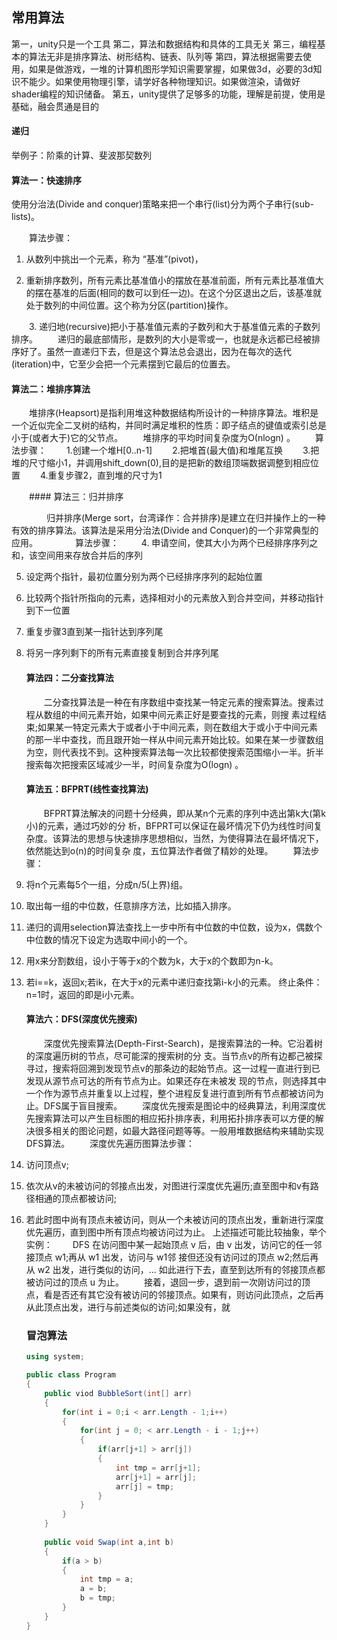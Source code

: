 ## 常用算法

第一，unity只是一个工具
第二，算法和数据结构和具体的工具无关
第三，编程基本的算法无非是排序算法、树形结构、链表、队列等
第四，算法根据需要去使用，如果是做游戏，一堆的计算机图形学知识需要掌握，如果做3d，必要的3d知识不能少。如果使用物理引擎，请学好各种物理知识。如果做渲染，请做好shader编程的知识储备。
第五，unity提供了足够多的功能，理解是前提，使用是基础，融会贯通是目的 



#### 递归

举例子：阶乘的计算、斐波那契数列

#### 算法一：快速排序

使用分治法(Divide and conquer)策略来把一个串行(list)分为两个子串行(sub-lists)。

　　算法步骤：
  1. 从数列中挑出一个元素，称为 “基准”(pivot)，

  2. 重新排序数列，所有元素比基准值小的摆放在基准前面，所有元素比基准值大的摆在基准的后面(相同的数可以到任一边)。在这个分区退出之后，该基准就处于数列的中间位置。这个称为分区(partition)操作。

　　3. 递归地(recursive)把小于基准值元素的子数列和大于基准值元素的子数列排序。
　　递归的最底部情形，是数列的大小是零或一，也就是永远都已经被排序好了。虽然一直递归下去，但是这个算法总会退出，因为在每次的迭代(iteration)中，它至少会把一个元素摆到它最后的位置去。

#### 算法二：堆排序算法

　　堆排序(Heapsort)是指利用堆这种数据结构所设计的一种排序算法。堆积是一个近似完全二叉树的结构，并同时满足堆积的性质：即子结点的键值或索引总是小于(或者大于)它的父节点。
　　堆排序的平均时间复杂度为Ο(nlogn) 。
　　算法步骤：
　　1.创建一个堆H[0..n-1]
　　2.把堆首(最大值)和堆尾互换
　　3.把堆的尺寸缩小1，并调用shift_down(0),目的是把新的数组顶端数据调整到相应位置
　　4.重复步骤2，直到堆的尺寸为1

　　#### 算法三：归并排序

　　　　归并排序(Merge sort，台湾译作：合并排序)是建立在归并操作上的一种有效的排序算法。该算法是采用分治法(Divide and Conquer)的一个非常典型的应用。
　　　　算法步骤：
　　
  4. 申请空间，使其大小为两个已经排序序列之和，该空间用来存放合并后的序列

  5. 设定两个指针，最初位置分别为两个已经排序序列的起始位置

  6. 比较两个指针所指向的元素，选择相对小的元素放入到合并空间，并移动指针到下一位置

  7. 重复步骤3直到某一指针达到序列尾

  8. 将另一序列剩下的所有元素直接复制到合并序列尾

       #### 算法四：二分查找算法

       　　二分查找算法是一种在有序数组中查找某一特定元素的搜索算法。搜素过程从数组的中间元素开始，如果中间元素正好是要查找的元素，则搜 素过程结束;如果某一特定元素大于或者小于中间元素，则在数组大于或小于中间元素的那一半中查找，而且跟开始一样从中间元素开始比较。如果在某一步骤数组 为空，则代表找不到。这种搜索算法每一次比较都使搜索范围缩小一半。折半搜索每次把搜索区域减少一半，时间复杂度为Ο(logn) 。

       #### 算法五：BFPRT(线性查找算法)

       　　BFPRT算法解决的问题十分经典，即从某n个元素的序列中选出第k大(第k小)的元素，通过巧妙的分 析，BFPRT可以保证在最坏情况下仍为线性时间复杂度。该算法的思想与快速排序思想相似，当然，为使得算法在最坏情况下，依然能达到o(n)的时间复杂 度，五位算法作者做了精妙的处理。
       　　算法步骤：

  9. 将n个元素每5个一组，分成n/5(上界)组。

  10. 取出每一组的中位数，任意排序方法，比如插入排序。

  11. 递归的调用selection算法查找上一步中所有中位数的中位数，设为x，偶数个中位数的情况下设定为选取中间小的一个。

  12. 用x来分割数组，设小于等于x的个数为k，大于x的个数即为n-k。

  13. 若i==k，返回x;若ik，在大于x的元素中递归查找第i-k小的元素。
        终止条件：n=1时，返回的即是i小元素。

        #### 算法六：DFS(深度优先搜索)

        　　深度优先搜索算法(Depth-First-Search)，是搜索算法的一种。它沿着树的深度遍历树的节点，尽可能深的搜索树的分 支。当节点v的所有边都己被探寻过，搜索将回溯到发现节点v的那条边的起始节点。这一过程一直进行到已发现从源节点可达的所有节点为止。如果还存在未被发 现的节点，则选择其中一个作为源节点并重复以上过程，整个进程反复进行直到所有节点都被访问为止。DFS属于盲目搜索。
        　　深度优先搜索是图论中的经典算法，利用深度优先搜索算法可以产生目标图的相应拓扑排序表，利用拓扑排序表可以方便的解决很多相关的图论问题，如最大路径问题等等。一般用堆数据结构来辅助实现DFS算法。
        　　深度优先遍历图算法步骤：

  14. 访问顶点v;

  15. 依次从v的未被访问的邻接点出发，对图进行深度优先遍历;直至图中和v有路径相通的顶点都被访问;

  16. 若此时图中尚有顶点未被访问，则从一个未被访问的顶点出发，重新进行深度优先遍历，直到图中所有顶点均被访问过为止。
        上述描述可能比较抽象，举个实例：
        　　DFS 在访问图中某一起始顶点 v 后，由 v 出发，访问它的任一邻接顶点 w1;再从 w1 出发，访问与 w1邻 接但还没有访问过的顶点 w2;然后再从 w2 出发，进行类似的访问，… 如此进行下去，直至到达所有的邻接顶点都被访问过的顶点 u 为止。
        　　接着，退回一步，退到前一次刚访问过的顶点，看是否还有其它没有被访问的邻接顶点。如果有，则访问此顶点，之后再从此顶点出发，进行与前述类似的访问;如果没有，就
      
      ### 冒泡算法
      
      ```c#
      using system;
      
      public class Program
      {
          public viod BubbleSort(int[] arr)
          {
              for(int i = 0;i < arr.Length - 1;i++)
              {
                  for(int j = 0; < arr.Length - i - 1;j++)
                  {
                      if(arr[j+1] > arr[j])
                      {
                          int tmp = arr[j+1];
                          arr[j+1] = arr[j];
                          arr[j] = tmp;
                      }
                  }
              }
          }
          
          public void Swap(int a,int b)
          {
              if(a > b)
              {
                  int tmp = a;
                  a = b;
                  b = tmp;
              }
          }
      }
      ```
      
      



